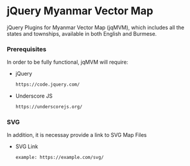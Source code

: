 # jQuery Myanmar Vector Map

jQuery Plugins for Myanmar Vector Map (jqMVM), which includes all the states and townships, available in both English and Burmese.


### Prerequisites

In order to be fully functional, jqMVM will require:
* jQuery
  ```sh
  https://code.jquery.com/
  ```
  
* Underscore JS
  ```sh
  https://underscorejs.org/
  ```
  

### SVG

In addition, it is necessay provide a link to SVG Map Files

* SVG Link
  ```sh
  example: https://example.com/svg/
  ```
  

